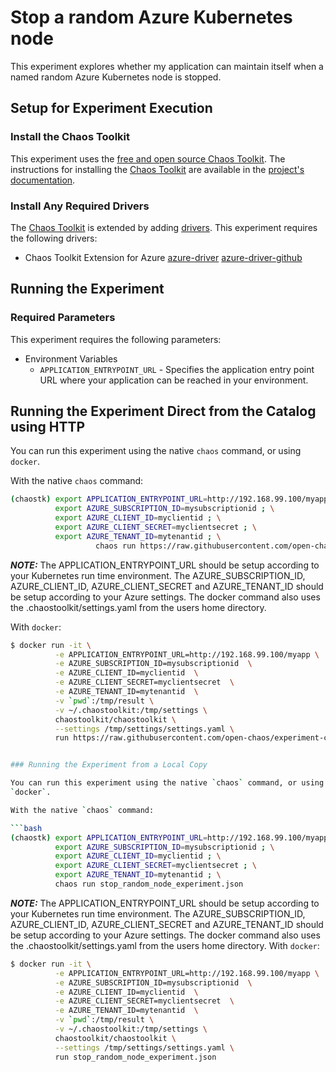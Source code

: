 # Stop a random Azure Kubernetes node

This experiment explores whether my application can maintain itself when a named random Azure Kubernetes node is stopped.

## Setup for Experiment Execution

### Install the Chaos Toolkit

This experiment uses the [free and open source Chaos Toolkit][chaostoolkit]. The instructions for installing the [Chaos Toolkit][chaostoolkit] are available in the [project's documentation][docs].

[chaostoolkit]: https://chaostoolkit.org/
[docs]: https://docs.chaostoolkit.org

### Install Any Required Drivers

The [Chaos Toolkit][chaostoolkit] is extended by adding [drivers]. This experiment requires the following drivers:

* Chaos Toolkit Extension for Azure [azure-driver] [azure-driver-github]

[drivers]: https://docs.chaostoolkit.org/drivers/overview/
[azure-driver]: https://docs.chaostoolkit.org/drivers/azure/
[azure-driver-github]: https://github.com/chaostoolkit-incubator/chaostoolkit-azure

## Running the Experiment

### Required Parameters

This experiment requires the following parameters:

* Environment Variables
  * `APPLICATION_ENTRYPOINT_URL` - Specifies the application entry point URL where your application can be reached in your environment.

## Running the Experiment Direct from the Catalog using HTTP

You can run this experiment using the native `chaos` command, or using
`docker`.

With the native `chaos` command:

```bash
(chaostk) export APPLICATION_ENTRYPOINT_URL=http://192.168.99.100/myapp; \
          export AZURE_SUBSCRIPTION_ID=mysubscriptionid ; \
          export AZURE_CLIENT_ID=myclientid ; \
          export AZURE_CLIENT_SECRET=myclientsecret ; \
          export AZURE_TENANT_ID=mytenantid ; \
                   chaos run https://raw.githubusercontent.com/open-chaos/experiment-catalog/master/azure/aks_stop_random_node/stop_random_node_experiment.json
```

***NOTE:*** The APPLICATION_ENTRYPOINT_URL should be setup according to your Kubernetes run time environment. The AZURE_SUBSCRIPTION_ID, AZURE_CLIENT_ID, AZURE_CLIENT_SECRET and AZURE_TENANT_ID should be setup according to your Azure settings. The docker command also uses the .chaostoolkit/settings.yaml from the users home directory.

With `docker`:

```bash
$ docker run -it \
          -e APPLICATION_ENTRYPOINT_URL=http://192.168.99.100/myapp \
          -e AZURE_SUBSCRIPTION_ID=mysubscriptionid  \
          -e AZURE_CLIENT_ID=myclientid  \
          -e AZURE_CLIENT_SECRET=myclientsecret  \
          -e AZURE_TENANT_ID=mytenantid  \
          -v `pwd`:/tmp/result \
          -v ~/.chaostoolkit:/tmp/settings \
          chaostoolkit/chaostoolkit \
          --settings /tmp/settings/settings.yaml \
          run https://raw.githubusercontent.com/open-chaos/experiment-catalog/master/azure/aks_stop_random_node/stop_random_node_experiment.json


### Running the Experiment from a Local Copy

You can run this experiment using the native `chaos` command, or using
`docker`.

With the native `chaos` command:

```bash
(chaostk) export APPLICATION_ENTRYPOINT_URL=http://192.168.99.100/myapp; \
          export AZURE_SUBSCRIPTION_ID=mysubscriptionid ; \
          export AZURE_CLIENT_ID=myclientid ; \
          export AZURE_CLIENT_SECRET=myclientsecret ; \
          export AZURE_TENANT_ID=mytenantid ; \
          chaos run stop_random_node_experiment.json
```

***NOTE:*** The APPLICATION_ENTRYPOINT_URL should be setup according to your Kubernetes run time environment. The AZURE_SUBSCRIPTION_ID, AZURE_CLIENT_ID, AZURE_CLIENT_SECRET and AZURE_TENANT_ID should be setup according to your Azure settings. The docker command also uses the .chaostoolkit/settings.yaml from the users home directory.
With `docker`:

```bash
$ docker run -it \
          -e APPLICATION_ENTRYPOINT_URL=http://192.168.99.100/myapp \
          -e AZURE_SUBSCRIPTION_ID=mysubscriptionid  \
          -e AZURE_CLIENT_ID=myclientid  \
          -e AZURE_CLIENT_SECRET=myclientsecret  \
          -e AZURE_TENANT_ID=mytenantid  \
          -v `pwd`:/tmp/result \
          -v ~/.chaostoolkit:/tmp/settings \
          chaostoolkit/chaostoolkit \
          --settings /tmp/settings/settings.yaml \
          run stop_random_node_experiment.json
```
